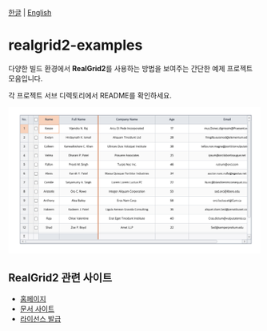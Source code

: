 [한글](README.md) | [English](README_en.md)

# realgrid2-examples

다양한 빌드 환경에서 **RealGrid2**를 사용하는 방법을 보여주는 간단한 예제 프로젝트 모음입니다. 

각 프로젝트 서브 디렉토리에서 README를 확인하세요.

![](screenshot.png)

## RealGrid2 관련 사이트

- [홈페이지](https://www.realgrid.com/)
- [문서 사이트](https://docs.realgrid.com/)
- [라이선스 발급](https://service.realgrid.com/)
